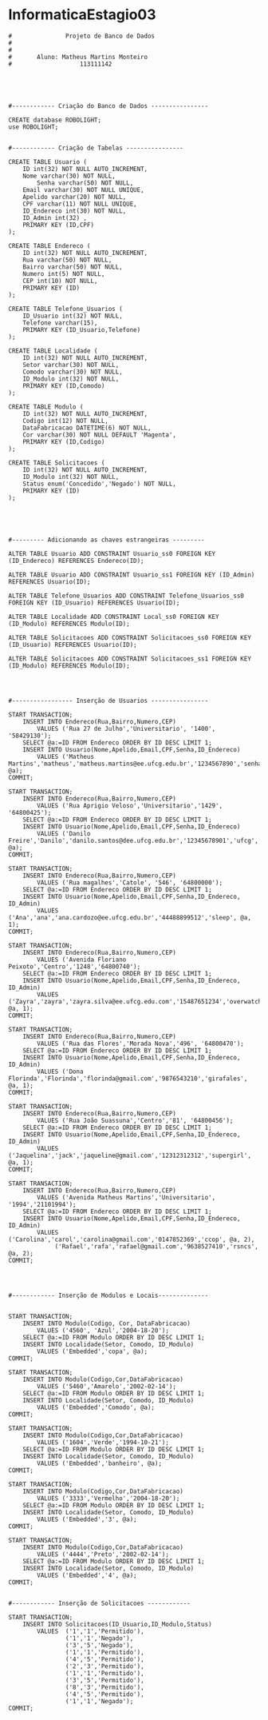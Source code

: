 # InformaticaEstagio03

	#               Projeto de Banco de Dados  
	#     
	#     
	#       Aluno: Matheus Martins Monteiro 
	#              		113111142

	  
	  
	  

	#------------ Criação do Banco de Dados ----------------  
 
	CREATE database ROBOLIGHT;  
	use ROBOLIGHT;  
	  

	#------------ Criação de Tabelas ----------------  

	CREATE TABLE Usuario (  
	    ID int(32) NOT NULL AUTO_INCREMENT, 
	    Nome varchar(30) NOT NULL, 
            Senha varchar(50) NOT NULL,
	    Email varchar(30) NOT NULL UNIQUE, 
	    Apelido varchar(20) NOT NULL,    
	    CPF varchar(11) NOT NULL UNIQUE,  
	    ID_Endereco int(30) NOT NULL,   
	    ID_Admin int(32) ,  
	    PRIMARY KEY (ID,CPF)  
	);  
	  
	CREATE TABLE Endereco (  
	    ID int(32) NOT NULL AUTO_INCREMENT,  
	    Rua varchar(50) NOT NULL,  
	    Bairro varchar(50) NOT NULL,  
	    Numero int(5) NOT NULL,  
	    CEP int(10) NOT NULL,  
	    PRIMARY KEY (ID)  
	);  
	  
	CREATE TABLE Telefone_Usuarios (  
	    ID_Usuario int(32) NOT NULL,  
	    Telefone varchar(15),  
	    PRIMARY KEY (ID_Usuario,Telefone)  
	);  
	  
	CREATE TABLE Localidade (  
	    ID int(32) NOT NULL AUTO_INCREMENT,  
	    Setor varchar(30) NOT NULL,  
	    Comodo varchar(30) NOT NULL,  
	    ID_Modulo int(32) NOT NULL,  
	    PRIMARY KEY (ID,Comodo)  
	);  
	  
	CREATE TABLE Modulo (  
	    ID int(32) NOT NULL AUTO_INCREMENT,  
	    Codigo int(12) NOT NULL,  
	    DataFabricacao DATETIME(6) NOT NULL,  
	    Cor varchar(30) NOT NULL DEFAULT 'Magenta',  
	    PRIMARY KEY (ID,Codigo)  
	);  
	  
	CREATE TABLE Solicitacoes (  
	    ID int(32) NOT NULL AUTO_INCREMENT,   
	    ID_Modulo int(32) NOT NULL,   
	    Status enum('Concedido','Negado') NOT NULL,  
	    PRIMARY KEY (ID)  
	);  
	  
	
	  
	  
 
	#--------- Adicionando as chaves estrangeiras ---------  

	ALTER TABLE Usuario ADD CONSTRAINT Usuario_ss0 FOREIGN KEY (ID_Endereco) REFERENCES Endereco(ID);  
	  
	ALTER TABLE Usuario ADD CONSTRAINT Usuario_ss1 FOREIGN KEY (ID_Admin) REFERENCES Usuario(ID);  
	  
	ALTER TABLE Telefone_Usuarios ADD CONSTRAINT Telefone_Usuarios_ss0 FOREIGN KEY (ID_Usuario) REFERENCES Usuario(ID);  
  
	ALTER TABLE Localidade ADD CONSTRAINT Local_ss0 FOREIGN KEY (ID_Modulo) REFERENCES Modulo(ID);  
	  
	ALTER TABLE Solicitacoes ADD CONSTRAINT Solicitacoes_ss0 FOREIGN KEY (ID_Usuario) REFERENCES Usuario(ID);  
	  
	ALTER TABLE Solicitacoes ADD CONSTRAINT Solicitacoes_ss1 FOREIGN KEY (ID_Modulo) REFERENCES Modulo(ID);  
	  
	  
	  

	#----------------- Inserção de Usuarios ----------------  
 
	START TRANSACTION;  
	    INSERT INTO Endereco(Rua,Bairro,Numero,CEP)   
	        VALUES ('Rua 27 de Julho','Universitario', '1400', '58429130');      
	    SELECT @a:=ID FROM Endereco ORDER BY ID DESC LIMIT 1;      
	    INSERT INTO Usuario(Nome,Apelido,Email,CPF,Senha,ID_Endereco)   
	        VALUES ('Matheus Martins','matheus','matheus.martins@ee.ufcg.edu.br','1234567890','senha123', @a);  
	COMMIT;  
	  
	START TRANSACTION;  
	    INSERT INTO Endereco(Rua,Bairro,Numero,CEP)   
	        VALUES ('Rua Aprigio Veloso','Universitario','1429', '64800425');      
	    SELECT @a:=ID FROM Endereco ORDER BY ID DESC LIMIT 1;      
	    INSERT INTO Usuario(Nome,Apelido,Email,CPF,Senha,ID_Endereco)   
	        VALUES ('Danilo Freire','Danilo','danilo.santos@dee.ufcg.edu.br','12345678901','ufcg', @a);  
	COMMIT;   
	  
	START TRANSACTION;  
	    INSERT INTO Endereco(Rua,Bairro,Numero,CEP)   
	        VALUES ('Rua magalhes','Catole', '546', '64800000');   
	    SELECT @a:=ID FROM Endereco ORDER BY ID DESC LIMIT 1;      
	    INSERT INTO Usuario(Nome,Apelido,Email,CPF,Senha,ID_Endereco, ID_Admin)   
	        VALUES ('Ana','ana','ana.cardozo@ee.ufcg.edu.br','44488899512','sleep', @a, 1);  
	COMMIT;   
	  
	START TRANSACTION;  
	    INSERT INTO Endereco(Rua,Bairro,Numero,CEP)   
	        VALUES ('Avenida Floriano Peixoto','Centro','1248','64800740');     
	    SELECT @a:=ID FROM Endereco ORDER BY ID DESC LIMIT 1;      
	    INSERT INTO Usuario(Nome,Apelido,Email,CPF,Senha,ID_Endereco, ID_Admin)   
	        VALUES ('Zayra','zayra','zayra.silva@ee.ufcg.edu.com','15487651234','overwatch', @a, 1);  
	COMMIT;   
	  
	START TRANSACTION;  
	    INSERT INTO Endereco(Rua,Bairro,Numero,CEP)   
	        VALUES ('Rua das Flores','Morada Nova','496', '64800470');     
	    SELECT @a:=ID FROM Endereco ORDER BY ID DESC LIMIT 1;      
	    INSERT INTO Usuario(Nome,Apelido,Email,CPF,Senha,ID_Endereco, ID_Admin)   
	        VALUES ('Dona Florinda','Florinda','florinda@gmail.com','9876543210','girafales', @a, 1);  
	COMMIT;   
	  
	START TRANSACTION;  
	    INSERT INTO Endereco(Rua,Bairro,Numero,CEP)   
	        VALUES ('Rua João Suassuna','Centro','81', '64800456');    
	    SELECT @a:=ID FROM Endereco ORDER BY ID DESC LIMIT 1;      
	    INSERT INTO Usuario(Nome,Apelido,Email,CPF,Senha,ID_Endereco, ID_Admin)   
	        VALUES ('Jaquelina','jack','jaqueline@gmail.com','12312312312','supergirl', @a, 1);  
	COMMIT;   
	  
	START TRANSACTION;  
	    INSERT INTO Endereco(Rua,Bairro,Numero,CEP)   
	        VALUES ('Avenida Matheus Martins','Universitario', '1994','21101994');     
	    SELECT @a:=ID FROM Endereco ORDER BY ID DESC LIMIT 1;      
	    INSERT INTO Usuario(Nome,Apelido,Email,CPF,Senha,ID_Endereco, ID_Admin)   
	        VALUES ('Carolina','carol','carolina@gmail.com','0147852369','ccop', @a, 2),     
	             ('Rafael','rafa','rafael@gmail.com','9638527410','rsncs', @a, 2);  
	COMMIT;   
	  
	  
	  
 
	#------------ Inserção de Modulos e Locais--------------  
 
	  
	START TRANSACTION;  
	    INSERT INTO Modulo(Codigo, Cor, DataFabricacao)   
	        VALUES ('4560', 'Azul','2004-18-20');    
	    SELECT @a:=ID FROM Modulo ORDER BY ID DESC LIMIT 1;      
	    INSERT INTO Localidade(Setor, Comodo, ID_Modulo)   
	        VALUES ('Embedded','copa', @a);  
	COMMIT;   
	  
	START TRANSACTION;  
	    INSERT INTO Modulo(Codigo,Cor,DataFabricacao)   
	        VALUES ('5460','Amarelo','2002-02-14');     
	    SELECT @a:=ID FROM Modulo ORDER BY ID DESC LIMIT 1;      
	    INSERT INTO Localidade(Setor, Comodo, ID_Modulo)   
	        VALUES ('Embedded','Comodo', @a);  
	COMMIT;   
	  
	START TRANSACTION;  
	    INSERT INTO Modulo(Codigo,Cor,DataFabricacao)   
	        VALUES ('1604','Verde','1994-10-21');    
	    SELECT @a:=ID FROM Modulo ORDER BY ID DESC LIMIT 1;      
	    INSERT INTO Localidade(Setor, Comodo, ID_Modulo)   
	        VALUES ('Embedded','banheiro', @a);  
	COMMIT;   
	  
	START TRANSACTION;  
	    INSERT INTO Modulo(Codigo,Cor,DataFabricacao)   
	        VALUES ('3333','Vermelho','2004-18-20');     
	    SELECT @a:=ID FROM Modulo ORDER BY ID DESC LIMIT 1;      
	    INSERT INTO Localidade(Setor, Comodo, ID_Modulo)   
	        VALUES ('Embedded','3', @a);  
	COMMIT;   
	  
	START TRANSACTION;  
	    INSERT INTO Modulo(Codigo,Cor,DataFabricacao)   
	        VALUES ('4444','Preto','2002-02-14');     
	    SELECT @a:=ID FROM Modulo ORDER BY ID DESC LIMIT 1;      
	    INSERT INTO Localidade(Setor, Comodo, ID_Modulo)   
	        VALUES ('Embedded','4', @a);  
	COMMIT;   
	  

	#------------ Inserção de Solicitacoes ------------
 
	START TRANSACTION;    
	    INSERT INTO Solicitacoes(ID_Usuario,ID_Modulo,Status)  
	        VALUES  ('1','1','Permitido'),  
	                ('1','1','Negado'),  
	                ('3','5','Negado'),  
	                ('1','1','Permitido'),  
	                ('4','5','Permitido'),  
	                ('2','3','Permitido'),  
	                ('1','1','Permitido'),  
	                ('3','5','Permitido'),  
	                ('8','3','Permitido'),  
	                ('4','5','Permitido'),  
	                ('1','1','Negado');  
	COMMIT; 
	  
	  
	
